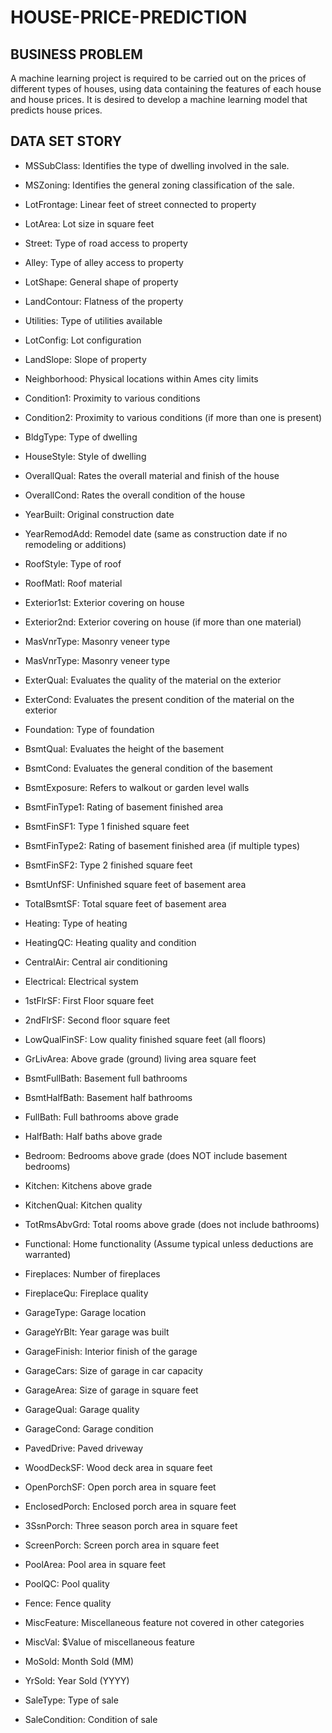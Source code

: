 # HOUSE-PRICE-PREDICTION

## BUSINESS PROBLEM

A machine learning project is required to be carried out on the prices of different types of 
houses, using data containing the features of each house and house prices. It is desired to 
develop a machine learning model that predicts house prices.

## DATA SET STORY

* MSSubClass: Identifies the type of dwelling involved in the sale.

* MSZoning: Identifies the general zoning classification of the sale.

* LotFrontage: Linear feet of street connected to property

* LotArea: Lot size in square feet

* Street: Type of road access to property

* Alley: Type of alley access to property

* LotShape: General shape of property

* LandContour: Flatness of the property

* Utilities: Type of utilities available

* LotConfig: Lot configuration

* LandSlope: Slope of property

* Neighborhood: Physical locations within Ames city limits

* Condition1: Proximity to various conditions

* Condition2: Proximity to various conditions (if more than one is present)

* BldgType: Type of dwelling

* HouseStyle: Style of dwelling

* OverallQual: Rates the overall material and finish of the house

* OverallCond: Rates the overall condition of the house

* YearBuilt: Original construction date

* YearRemodAdd: Remodel date (same as construction date if no remodeling or additions)

* RoofStyle: Type of roof

* RoofMatl: Roof material

* Exterior1st: Exterior covering on house

* Exterior2nd: Exterior covering on house (if more than one material)

* MasVnrType: Masonry veneer type

* MasVnrType: Masonry veneer type

* ExterQual: Evaluates the quality of the material on the exterior

* ExterCond: Evaluates the present condition of the material on the exterior

* Foundation: Type of foundation

* BsmtQual: Evaluates the height of the basement

* BsmtCond: Evaluates the general condition of the basement

* BsmtExposure: Refers to walkout or garden level walls

* BsmtFinType1: Rating of basement finished area

* BsmtFinSF1: Type 1 finished square feet

* BsmtFinType2: Rating of basement finished area (if multiple types)

* BsmtFinSF2: Type 2 finished square feet

* BsmtUnfSF: Unfinished square feet of basement area

* TotalBsmtSF: Total square feet of basement area

* Heating: Type of heating

* HeatingQC: Heating quality and condition

* CentralAir: Central air conditioning

* Electrical: Electrical system

* 1stFlrSF: First Floor square feet

* 2ndFlrSF: Second floor square feet

* LowQualFinSF: Low quality finished square feet (all floors)

* GrLivArea: Above grade (ground) living area square feet

* BsmtFullBath: Basement full bathrooms

* BsmtHalfBath: Basement half bathrooms

* FullBath: Full bathrooms above grade

* HalfBath: Half baths above grade

* Bedroom: Bedrooms above grade (does NOT include basement bedrooms)

* Kitchen: Kitchens above grade

* KitchenQual: Kitchen quality

* TotRmsAbvGrd: Total rooms above grade (does not include bathrooms)

* Functional: Home functionality (Assume typical unless deductions are warranted)

* Fireplaces: Number of fireplaces

* FireplaceQu: Fireplace quality

* GarageType: Garage location

* GarageYrBlt: Year garage was built

* GarageFinish: Interior finish of the garage

* GarageCars: Size of garage in car capacity

* GarageArea: Size of garage in square feet

* GarageQual: Garage quality

* GarageCond: Garage condition

* PavedDrive: Paved driveway

* WoodDeckSF: Wood deck area in square feet

* OpenPorchSF: Open porch area in square feet

* EnclosedPorch: Enclosed porch area in square feet

* 3SsnPorch: Three season porch area in square feet

* ScreenPorch: Screen porch area in square feet

* PoolArea: Pool area in square feet

* PoolQC: Pool quality

* Fence: Fence quality

* MiscFeature: Miscellaneous feature not covered in other categories

* MiscVal: $Value of miscellaneous feature

* MoSold: Month Sold (MM)

* YrSold: Year Sold (YYYY)

* SaleType: Type of sale

* SaleCondition: Condition of sale
